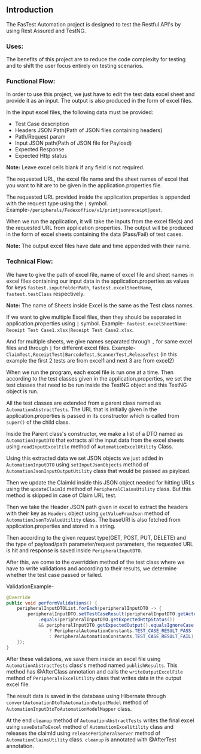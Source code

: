 ## Introduction
The FasTest Automation project is designed to test the Restful API's by using Rest Assured and TestNG.
### Uses:
The benefits of this project are to reduce the code complexity for testing and to shift the user focus entirely on testing scenarios.
### Functional Flow:
In order to use this project, we just have to edit the test data excel sheet and provide it as an input. The output is also produced in the form of excel files.

In the input excel files, the following data must be provided:
+ Test Case description
+ Headers JSON Path(Path of JSON files containing headers)
+ Path/Request param
+ Input JSON path(Path of JSON file for Payload)
+ Expected Response
+ Expected Http status

__Note:__ Leave excel cells blank if any field is not required.

The requested URL, the excel file name and the sheet names of excel that you want to hit are to be given in the application.properties file.

The requested URL provided inside the application.properties is appended with the request type using the `|` symbol. Example-`/peripherals/Fedexoffice/v1/printjsonreceipt|post`.

When we run the application, it will take the inputs from the excel file(s) and the requested URL from application properties. The output will be produced in the form of excel sheets containing the data (Pass/Fail) of test cases.

__Note:__ The output excel files have date and time appended with their name.

### Technical Flow:
We have to give the path of excel file, name of excel file and sheet names in excel files containing our input data in the application.properties as values for keys `fastest.inputFolderPath`, `fastest.excelSheetName`, `fastest.testClass` respectively.

__Note:__ The name of Sheets inside Excel is the same as the Test class names.

If we want to give multiple Excel files, then they should be separated in application.properties using `|` symbol. Example- `fastest.excelSheetName: Receipt Test Case1.xlsx|Receipt Test Case2.xlsx`. 

And for multiple sheets, we give names separated through `,` for same excel files and through `|` for different excel files. Example- `ClaimTest,ReceiptTest|BarcodeTest,ScannerTest,ReleaseTest` (in this example the first 2 tests are from excel1 and next 3 are from excel2)

When we run the program, each excel file is run one at a time. Then according to the test classes given in the application.properties, we set the test classes that need to be run inside the TestNG object and this TestNG object is run.

All the test classes are extended from a parent class named as `AutomationAbstractTests`. The URL that is initially given in the application.properties  is passed in its constructor which is called from `super()` of the child class.

Inside the Parent class's constructor, we make a list of a DTO named as `AutomationInputDTO` that extracts all the input data from the excel sheets using `readInputExcelFile` method of `AutomationExcelUtility` Class.

Using this extracted data we set JSON objects we just added in `AutomationInputDTO` using `setInputJsonObjects` method of `AutomationJsonInputOutputUtility` class that would be passed as payload.

Then we update the ClaimId inside this JSON object needed for hitting URLs
using the `updateClaimId` method of `PeripheralClaimsUtility` class. But this method is skipped in case of Claim URL test.

Then we take the Header JSON path given in excel to extract the headers with their key as `Headers` object using `getValueFromJson` method of `AutomationJsonToValueUtility` class. The baseURI is also fetched from application.properties and stored in a string.

Then according to the given request type(GET, POST, PUT, DELETE) and the type of payload/path parameter/request parameters, the requested URL is hit and response is saved inside `PeripheralInputDTO`.

After this, we come to the overridden method of the test class where we have to write validations and according to their results, we determine whether the test case passed or failed. 

ValidationExample- 
```java
@Override
public void performValidations() {
	peripheralInputDTOList.forEach(peripheralInputDTO -> {
		peripheralInputDTO.setTestCaseResult(peripheralInputDTO.getActualHttpStatus()
			.equals(peripheralInputDTO.getExpectedHttpStatus())
			&& peripheralInputDTO.getExpectedOutput().equalsIgnoreCase(peripheralInputDTO.getActualOutput())
				? PeripheralAutomationConstants.TEST_CASE_RESULT_PASS
				: PeripheralAutomationConstants.TEST_CASE_RESULT_FAIL);
	});
}
```

After these validations, we save them inside an excel file using  `AutomationAbstractTests` class's method named `publishResults`. This method has @AfterClass annotation and calls the `writeOutputExcelFile` method of `PeripheralsExcelUtility` class that writes data in the output excel file.

The result data is saved in the database using Hibernate through `convertAutomationDtoToAutomationOutputModel` method of `AutomationInputDtoToAutomationModelMapper` class.

At the end `cleanup` method of `AutomationAbstractTests` writes the final excel using `saveDataToExcel` method of `AutomationExcelUtility` class and releases the claimId using `releasePeripheralServer` method of `AutomationClaimsUtility` class. `cleanup` is annotated with @AfterTest annotation.